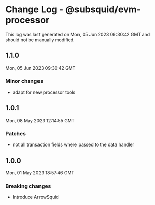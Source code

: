 # Change Log - @subsquid/evm-processor

This log was last generated on Mon, 05 Jun 2023 09:30:42 GMT and should not be manually modified.

## 1.1.0
Mon, 05 Jun 2023 09:30:42 GMT

### Minor changes

- adapt for new processor tools

## 1.0.1
Mon, 08 May 2023 12:14:55 GMT

### Patches

- not all transaction fields where passed to the data handler

## 1.0.0
Mon, 01 May 2023 18:57:46 GMT

### Breaking changes

- Introduce ArrowSquid

